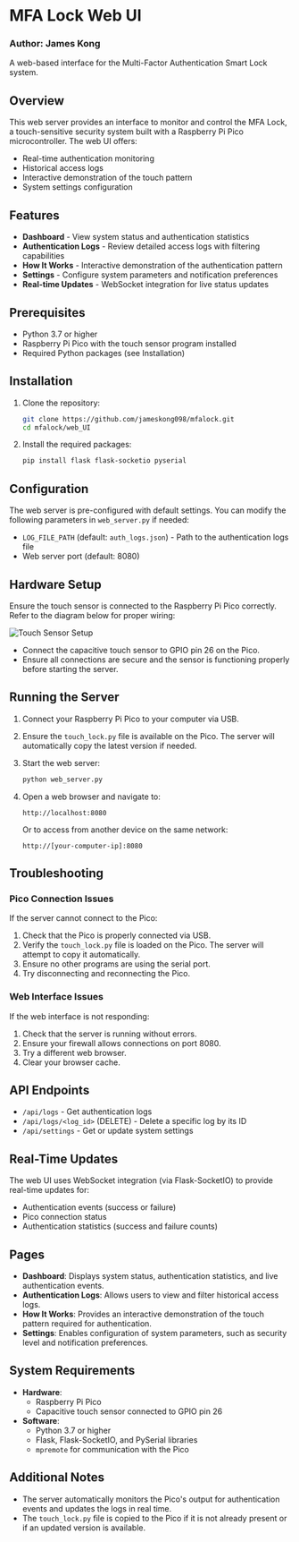 # MFA Lock Web UI
### Author: James Kong

A web-based interface for the Multi-Factor Authentication Smart Lock system.

## Overview

This web server provides an interface to monitor and control the MFA Lock, a touch-sensitive security system built with a Raspberry Pi Pico microcontroller. The web UI offers:

- Real-time authentication monitoring
- Historical access logs
- Interactive demonstration of the touch pattern
- System settings configuration

## Features

- **Dashboard** - View system status and authentication statistics
- **Authentication Logs** - Review detailed access logs with filtering capabilities
- **How It Works** - Interactive demonstration of the authentication pattern
- **Settings** - Configure system parameters and notification preferences
- **Real-time Updates** - WebSocket integration for live status updates

## Prerequisites

- Python 3.7 or higher
- Raspberry Pi Pico with the touch sensor program installed
- Required Python packages (see Installation)

## Installation

1. Clone the repository:
    ```bash
    git clone https://github.com/jameskong098/mfalock.git
    cd mfalock/web_UI
    ```

2. Install the required packages:
    ```bash
    pip install flask flask-socketio pyserial
    ```

## Configuration

The web server is pre-configured with default settings. You can modify the following parameters in `web_server.py` if needed:

- `LOG_FILE_PATH` (default: `auth_logs.json`) - Path to the authentication logs file
- Web server port (default: 8080)

## Hardware Setup

Ensure the touch sensor is connected to the Raspberry Pi Pico correctly. Refer to the diagram below for proper wiring:

![Touch Sensor Setup](static/images/touch_setup.png)

- Connect the capacitive touch sensor to GPIO pin 26 on the Pico.
- Ensure all connections are secure and the sensor is functioning properly before starting the server.

## Running the Server

1. Connect your Raspberry Pi Pico to your computer via USB.

2. Ensure the `touch_lock.py` file is available on the Pico. The server will automatically copy the latest version if needed.

3. Start the web server:
    ```bash
    python web_server.py
    ```

4. Open a web browser and navigate to:
    ```
    http://localhost:8080
    ```
    
    Or to access from another device on the same network:
    ```
    http://[your-computer-ip]:8080
    ```

## Troubleshooting

### Pico Connection Issues

If the server cannot connect to the Pico:

1. Check that the Pico is properly connected via USB.
2. Verify the `touch_lock.py` file is loaded on the Pico. The server will attempt to copy it automatically.
3. Ensure no other programs are using the serial port.
4. Try disconnecting and reconnecting the Pico.

### Web Interface Issues

If the web interface is not responding:

1. Check that the server is running without errors.
2. Ensure your firewall allows connections on port 8080.
3. Try a different web browser.
4. Clear your browser cache.

## API Endpoints

- `/api/logs` - Get authentication logs
- `/api/logs/<log_id>` (DELETE) - Delete a specific log by its ID
- `/api/settings` - Get or update system settings

## Real-Time Updates

The web UI uses WebSocket integration (via Flask-SocketIO) to provide real-time updates for:

- Authentication events (success or failure)
- Pico connection status
- Authentication statistics (success and failure counts)

## Pages

- **Dashboard**: Displays system status, authentication statistics, and live authentication events.
- **Authentication Logs**: Allows users to view and filter historical access logs.
- **How It Works**: Provides an interactive demonstration of the touch pattern required for authentication.
- **Settings**: Enables configuration of system parameters, such as security level and notification preferences.

## System Requirements

- **Hardware**:
  - Raspberry Pi Pico
  - Capacitive touch sensor connected to GPIO pin 26
- **Software**:
  - Python 3.7 or higher
  - Flask, Flask-SocketIO, and PySerial libraries
  - `mpremote` for communication with the Pico

## Additional Notes

- The server automatically monitors the Pico's output for authentication events and updates the logs in real time.
- The `touch_lock.py` file is copied to the Pico if it is not already present or if an updated version is available.
